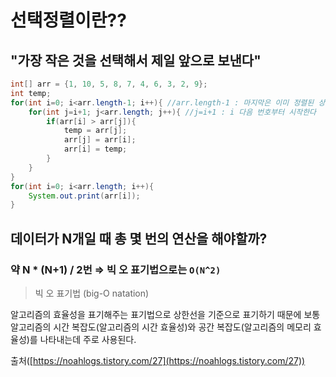 # 선택정렬이란??

## "가장 작은 것을 선택해서 제일 앞으로 보낸다"

```java
int[] arr = {1, 10, 5, 8, 7, 4, 6, 3, 2, 9};
int temp;
for(int i=0; i<arr.length-1; i++){ //arr.length-1 : 마지막은 이미 정렬된 상태니까 뺀다
	for(int j=i+1; j<arr.length; j++){ //j=i+1 : i 다음 번호부터 시작한다
		if(arr[i] > arr[j]){
			temp = arr[j];
			arr[j] = arr[i];
			arr[i] = temp;
		}
	}
}
for(int i=0; i<arr.length; i++){
	System.out.print(arr[i]);
}
```

## 데이터가 N개일 때 총 몇 번의 연산을 해야할까?

### 약 N * (N+1) / 2번 ⇒ 빅 오 표기법으로는 `O(N^2)`

> 빅 오 표기법 (big-O natation)

알고리즘의 효율성을 표기해주는 표기법으로 상한선을 기준으로 표기하기 때문에 보통 알고리즘의 시간 복잡도(알고리즘의 시간 효율성)와 공간 복잡도(알고리즘의 메모리 효율성)를 나타내는데 주로 사용된다.

출처([https://noahlogs.tistory.com/27](https://noahlogs.tistory.com/27))
